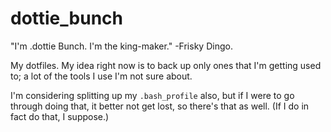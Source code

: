 # dottie_bunch
"I'm .dottie Bunch. I'm the king-maker." -Frisky Dingo. 

My dotfiles. My idea right now is to back up only ones that I'm getting used to; a lot of the tools I use I'm not sure about.

I'm considering splitting up my `.bash_profile` also, but if I were to go through doing that, it better not get lost, so there's that as well. (If I do in fact do that, I suppose.)
